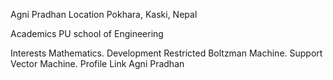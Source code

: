 Agni Pradhan
Location
Pokhara, Kaski, Nepal

Academics
PU school of Engineering

Interests
Mathematics.
Development
Restricted Boltzman Machine.
Support Vector Machine.
Profile Link
Agni Pradhan
